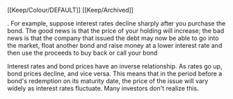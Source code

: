 [[Keep/Colour/DEFAULT]] [[Keep/Archived]] 

. For example, suppose interest rates decline sharply after you purchase the bond. The good news is that the price of your holding will increase; the bad news is that the company that issued the debt may now be able to go into the market, float another bond and raise money at a lower interest rate and then use the proceeds to buy back or call your bond





Interest rates and bond prices have an inverse relationship. As rates go up, bond prices decline, and vice versa. This means that in the period before a bond's redemption on its maturity date, the price of the issue will vary widely as interest rates fluctuate. Many investors don't realize this.
